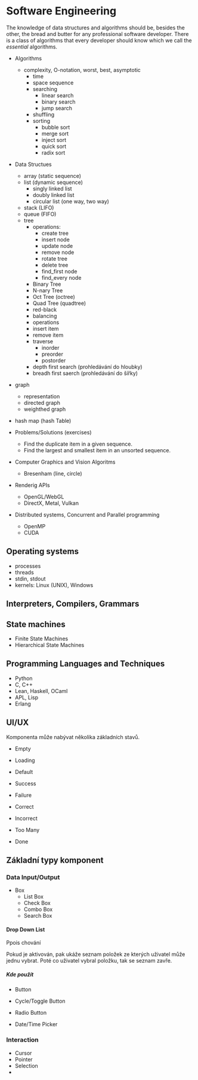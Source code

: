 # Software Engineering

The knowledge of data structures and algorithms should be, besides the other, the bread and butter for any professional software developer.
There is a class of algorithms that every developer should know which we call the *essential* algorithms.

- Algorithms
  - complexity, O-notation, worst, best, asymptotic
    - time
    - space
   sequence
    - searching
      - linear search
      - binary search
      - jump search
    - shuffling
    - sorting
      - bubble sort
      - merge sort
      - inject sort
      - quick sort
      - radix sort
- Data Structues
  - array (static sequence)
  - list  (dynamic sequence)
    - singly linked list
    - doubly linked list
    - circular list (one way, two way)
  - stack (LIFO)
  - queue (FIFO)
  - tree
    - operations:
      - create     tree
      - insert     node
      - update     node
      - remove     node
      - rotate     tree
      - delete     tree
      - find_first node
      - find_every node
    - Binary Tree
    - N-nary Tree
    - Oct Tree (octree)
    - Quad Tree (quadtree)
    - red-black
    - balancing
    - operations
    - insert item
    - remove item
    - traverse
      - inorder
      - preorder
      - postorder
    - depth first search (prohledávání do hloubky)
    - breadh first saerch (prohledávání do šířky)
- graph
  - representation
  - directed graph
  - weighthed graph
- hash map (hash Table)

- Problems/Solutions (exercises)
  - Find the duplicate item in a given sequence.
  - Find the largest and smallest item in an unsorted sequence.

- Computer Graphics and Vision Algoritms
  - Bresenham (line, circle)
  
- Renderig APIs
  - OpenGL/WebGL
  - DirectX, Metal, Vulkan

- Distributed systems, Concurrent and Parallel programming
  - OpenMP
  - CUDA
  
## Operating systems

- processes
- threads
- stdin, stdout
- kernels: Linux (UNIX), Windows

## Interpreters, Compilers, Grammars

## State machines

- Finite State Machines
- Hierarchical State Machines

## Programming Languages and Techniques

- Python
- C, C++
- Lean, Haskell, OCaml
- APL, Lisp
- Erlang

## UI/UX

Komponenta může nabývat několika základních stavů.

- Empty
- Loading
- Default
- Success
- Failure

- Correct
- Incorrect
- Too Many
- Done

## Základní typy komponent

### Data Input/Output

- Box
  - List Box
  - Check Box
  - Combo Box
  - Search Box

#### Drop Down List

Ppois chování

Pokud je aktivován, pak ukáže seznam položek ze kterých uživatel může jednu vybrat.
Poté co uživatel vybral položku, tak se seznam zavře.

##### Kde použít

- Button
- Cycle/Toggle Button
- Radio Button

- Date/Time Picker

### Interaction

- Cursor
- Pointer
- Selection
-
